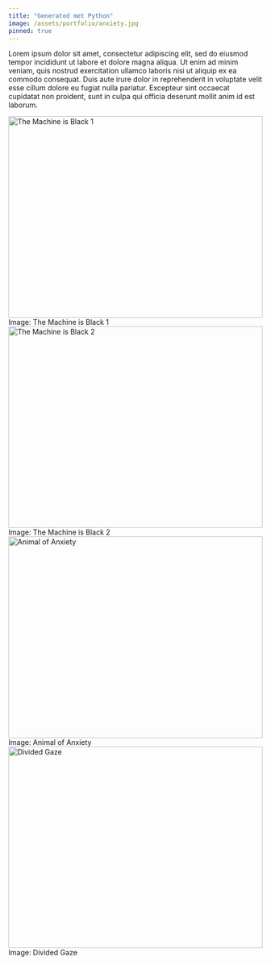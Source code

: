 ```yaml
---
title: "Generated met Python"
image: /assets/portfolio/anxiety.jpg
pinned: true
---
```

Lorem ipsum dolor sit amet, consectetur adipiscing elit, sed do eiusmod tempor incididunt ut labore et dolore magna aliqua. Ut enim ad minim veniam, quis nostrud exercitation ullamco laboris nisi ut aliquip ex ea commodo consequat. Duis aute irure dolor in reprehenderit in voluptate velit esse cillum dolore eu fugiat nulla pariatur. Excepteur sint occaecat cupidatat non proident, sunt in culpa qui officia deserunt mollit anim id est laborum.


<img class="img-fluid rounded-left rounded-right shadow-sm" src="../../../assets/portfolio/machineisblack1.jpg" alt="The Machine is Black 1" style="max-height: 400px; width: 100%;">
<figcaption class="mt-2 text-center image-caption">Image: The Machine is Black 1</figcaption>


<img class="img-fluid rounded-left rounded-right shadow-sm" src="../../../assets/portfolio/machineisblack2.jpg" alt="The Machine is Black 2" style="max-height: 400px; width: 100%;">
<figcaption class="mt-2 text-center image-caption">Image: The Machine is Black 2</figcaption>


<img class="img-fluid rounded-left rounded-right shadow-sm" src="../../../assets/portfolio/anxiety.jpg" alt="Animal of Anxiety" style="max-height: 400px; width: 100%;">
<figcaption class="mt-2 text-center image-caption">Image: Animal of Anxiety</figcaption>


<img class="img-fluid rounded-left rounded-right shadow-sm" src="../../../assets/portfolio/gaze.jpg" alt="Divided Gaze" style="max-height: 400px; width: 100%;">
<figcaption class="mt-2 text-center image-caption">Image: Divided Gaze</figcaption>



 
                        
